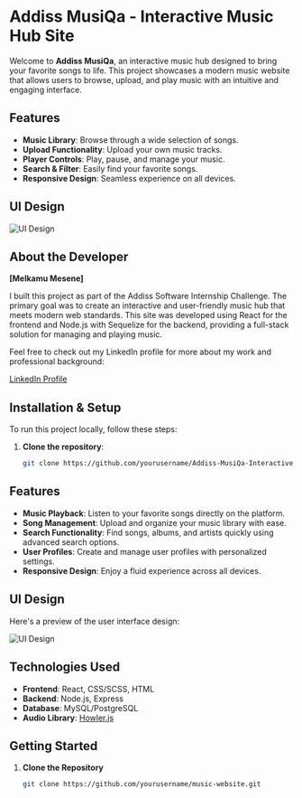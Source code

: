 # Addiss MusiQa - Interactive Music Hub Site

Welcome to **Addiss MusiQa**, an interactive music hub designed to bring your favorite songs to life. This project showcases a modern music website that allows users to browse, upload, and play music with an intuitive and engaging interface.

## Features

- **Music Library**: Browse through a wide selection of songs.
- **Upload Functionality**: Upload your own music tracks.
- **Player Controls**: Play, pause, and manage your music.
- **Search & Filter**: Easily find your favorite songs.
- **Responsive Design**: Seamless experience on all devices.

## UI Design

![UI Design](https://www.figma.com/design/Hz3bu6jbOGyY7o4IYHnbnv/DailyTimeSchedule?node-id=20-93&t=eSxRynh5wXUjs7LC-1)

## About the Developer

**[Melkamu Mesene]**

I built this project as part of the Addiss Software Internship Challenge. The primary goal was to create an interactive and user-friendly music hub that meets modern web standards. This site was developed using React for the frontend and Node.js with Sequelize for the backend, providing a full-stack solution for managing and playing music.

Feel free to check out my LinkedIn profile for more about my work and professional background:

[LinkedIn Profile](https://www.linkedin.com/in/your-profile)

## Installation & Setup

To run this project locally, follow these steps:

1. **Clone the repository**:
   ```bash
   git clone https://github.com/yourusername/Addiss-MusiQa-Interactive-Music-Hub-site.git


## Features

- **Music Playback**: Listen to your favorite songs directly on the platform.
- **Song Management**: Upload and organize your music library with ease.
- **Search Functionality**: Find songs, albums, and artists quickly using advanced search options.
- **User Profiles**: Create and manage user profiles with personalized settings.
- **Responsive Design**: Enjoy a fluid experience across all devices.

## UI Design

Here's a preview of the user interface design:

![UI Design](path_to_your_ui_design_image.png)

## Technologies Used

- **Frontend**: React, CSS/SCSS, HTML
- **Backend**: Node.js, Express
- **Database**: MySQL/PostgreSQL
- **Audio Library**: [Howler.js](https://howlerjs.com/)

## Getting Started

1. **Clone the Repository**

   ```bash
   git clone https://github.com/yourusername/music-website.git
